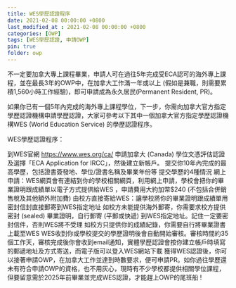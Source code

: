 ```yaml
---
title: WES學歷認證程序
date: 2021-02-08 00:00:00 +0800
last_modified_at : 2021-02-08 00:00:00 +0800
categories: [OWP]
tags: [WES學歷認證, 申請OWP]
pin: true
folder: owp
---
```


不一定要加拿大專上課程畢業，申請人可在過往5年完成受ECA認可的海外專上課程，並在最長3年的OWP中，在加拿大工作滿一年或以上 (假如是兼職，則需要累積1,560小時工作經驗)，即可申請成為永久居民(Permanent Resident, PR)。

如果你已有一個5年內完成的海外專上課程學位，下一步，你需向加拿大官方指定學歷認證機構申請學歷認證，大家可參考以下其中一個加拿大官方指定學歷認證機構WES (World Education Service) 的學歷認證程序。

WES學歷認證程序：

到WES官網 https://www.wes.org/ca/ 申請加拿大 (Canada) 學位文憑評估認證及選擇「ECA Application for IRCC」，然後建立新帳戶。
提交你10年內完成的最高學歷，包括證書簽發地、學位/證書名稱及畢業年份等
提交學歷的4種情況
網上申請：WES網頁會有連結到你的學校相關網頁，利用網上申請，學校會把你的畢業證明跟成績單以電子方式提供給WES ，申請費用大約加幣$240 (不包括合併銷售稅及其他額外附加費)
由校方直接寄給WES：讓學校將你的畢業證明跟成績單用密封信封直接郵寄到WES指定地址
如校方未能提供海外郵寄，你需要求校方提供密封 (sealed) 畢業證明，自行郵寄 (平郵或快遞) 到WES指定地址。記住一定要密封信件，否則WES將不受理
如校方只提供你的成績紀錄，你需要自行將畢業證書上載至WES
WES收到你或學校提交的學歷證明後會自動開始審核。審核時間約35個工作天，審核完成後你會收到email通知，實體學歷認證會按你建立帳戶時填寫的郵遞地址及方式寄送，而電子版可以登入WES網站下載
獲得WES認證後，你可以接著申請OWP，在加拿大工作並達到時數要求，便可申請PR。如你過往學歷還未有符合申請OWP的資格，也不用灰心，現時有不少學校都提供相關學位課程，但要留意需於2025年前畢業並完成WES認證，才能趕上OWP的尾班船 !